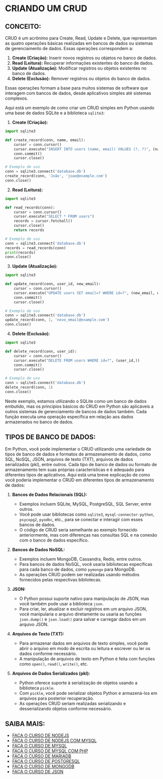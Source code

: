 # CRIANDO UM CRUD
## CONCEITO:
CRUD é um acrônimo para Create, Read, Update e Delete, que representam as quatro operações básicas realizadas em bancos de dados ou sistemas de gerenciamento de dados. Essas operações correspondem a:

1. **Create (Criação):** Inserir novos registros ou objetos no banco de dados.
2. **Read (Leitura):** Recuperar informações existentes do banco de dados.
3. **Update (Atualização):** Modificar registros ou objetos existentes no banco de dados.
4. **Delete (Exclusão):** Remover registros ou objetos do banco de dados.

Essas operações formam a base para muitos sistemas de software que interagem com bancos de dados, desde aplicativos simples até sistemas complexos.

Aqui está um exemplo de como criar um CRUD simples em Python usando uma base de dados SQLite e a biblioteca `sqlite3`:

1. **Create (Criação):**
```python
import sqlite3

def create_record(conn, name, email):
    cursor = conn.cursor()
    cursor.execute("INSERT INTO users (name, email) VALUES (?, ?)", (name, email))
    conn.commit()
    cursor.close()

# Exemplo de uso
conn = sqlite3.connect('database.db')
create_record(conn, 'João', 'joao@example.com')
conn.close()
```

2. **Read (Leitura):**
```python
import sqlite3

def read_records(conn):
    cursor = conn.cursor()
    cursor.execute("SELECT * FROM users")
    records = cursor.fetchall()
    cursor.close()
    return records

# Exemplo de uso
conn = sqlite3.connect('database.db')
records = read_records(conn)
print(records)
conn.close()
```

3. **Update (Atualização):**
```python
import sqlite3

def update_record(conn, user_id, new_email):
    cursor = conn.cursor()
    cursor.execute("UPDATE users SET email=? WHERE id=?", (new_email, user_id))
    conn.commit()
    cursor.close()

# Exemplo de uso
conn = sqlite3.connect('database.db')
update_record(conn, 1, 'novo_email@example.com')
conn.close()
```

4. **Delete (Exclusão):**
```python
import sqlite3

def delete_record(conn, user_id):
    cursor = conn.cursor()
    cursor.execute("DELETE FROM users WHERE id=?", (user_id,))
    conn.commit()
    cursor.close()

# Exemplo de uso
conn = sqlite3.connect('database.db')
delete_record(conn, 1)
conn.close()
```

Neste exemplo, estamos utilizando o SQLite como um banco de dados embutido, mas os princípios básicos do CRUD em Python são aplicáveis a outros sistemas de gerenciamento de bancos de dados também. Cada função executa uma operação específica em relação aos dados armazenados no banco de dados.

## TIPOS DE BANCO DE DADOS:
Em Python, você pode implementar o CRUD utilizando uma variedade de tipos de banco de dados e formatos de armazenamento de dados, como SQL, NoSQL, JSON, arquivos de texto (TXT), arquivos de dados serializados (pkl), entre outros. Cada tipo de banco de dados ou formato de armazenamento tem suas próprias características e é adequado para diferentes tipos de aplicativos. Aqui está uma breve explicação de como você poderia implementar o CRUD em diferentes tipos de armazenamento de dados:

1. **Bancos de Dados Relacionais (SQL):**
   - Exemplos incluem SQLite, MySQL, PostgreSQL, SQL Server, entre outros.
   - Você pode usar bibliotecas como `sqlite3`, `mysql-connector-python`, `psycopg2`, `pyodbc`, etc., para se conectar e interagir com esses bancos de dados.
   - O código de CRUD seria semelhante ao exemplo fornecido anteriormente, mas com diferenças nas consultas SQL e na conexão com o banco de dados específico.

2. **Bancos de Dados NoSQL:**
   - Exemplos incluem MongoDB, Cassandra, Redis, entre outros.
   - Para bancos de dados NoSQL, você usaria bibliotecas específicas para cada banco de dados, como `pymongo` para MongoDB.
   - As operações CRUD podem ser realizadas usando métodos fornecidos pelas respectivas bibliotecas.

3. **JSON:**
   - O Python possui suporte nativo para manipulação de JSON, mas você também pode usar a biblioteca `json`.
   - Para criar, ler, atualizar e excluir registros em um arquivo JSON, você manipularia o arquivo diretamente ou usaria as funções `json.dump()` e `json.load()` para salvar e carregar dados em um arquivo JSON.

4. **Arquivos de Texto (TXT):**
   - Para armazenar dados em arquivos de texto simples, você pode abrir o arquivo em modo de escrita ou leitura e escrever ou ler os dados conforme necessário.
   - A manipulação de arquivos de texto em Python é feita com funções como `open()`, `read()`, `write()`, etc.

5. **Arquivos de Dados Serializados (pkl):**
   - Python oferece suporte à serialização de objetos usando a biblioteca `pickle`.
   - Com `pickle`, você pode serializar objetos Python e armazená-los em arquivos para posterior recuperação.
   - As operações CRUD seriam realizadas serializando e desserializando objetos conforme necessário.

## SAIBA MAIS:
- [FAÇA O CURSO DE NODEJS](https://github.com/VILHALVA/CURSO-DE-NODEJS)
- [FAÇA O CURSO DE NODEJS COM MYSQL](https://github.com/VILHALVA/CURSO-DE-NODEJS-COM-MYSQL)
- [FAÇA O CURSO DE MYSQL](https://github.com/VILHALVA/CURSO-DE-MYSQL)
- [FAÇA O CURSO DE MYSQL COM PHP](https://github.com/VILHALVA/CURSO-DE-MYSQL-COM-PHP)
- [FAÇA O CURSO DE MARIADB](https://github.com/VILHALVA/CURSO-DE-MARIADB)
- [FAÇA O CURSO DE POSTGRESQL](https://github.com/VILHALVA/CURSO-DE-POSTGRESQL)
- [FAÇA O CURSO DE MONGODB](https://github.com/VILHALVA/CURSO-DE-MONGODB)
- [FAÇA O CURSO DE JSON](https://github.com/VILHALVA/CURSO-DE-JSON)

